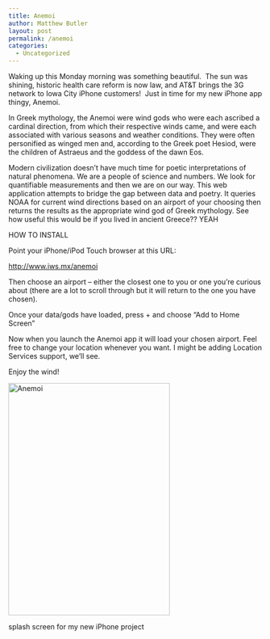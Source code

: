 ```yaml
---
title: Anemoi
author: Matthew Butler
layout: post
permalink: /anemoi
categories:
  - Uncategorized
---
```

Waking up this Monday morning was something beautiful.  The sun was shining, historic health care reform is now law, and AT&T brings the 3G network to Iowa City iPhone customers!  Just in time for my new iPhone app thingy, Anemoi.

In Greek mythology, the Anemoi were wind gods who were each ascribed a cardinal direction, from which their respective winds came, and were each associated with various seasons and weather conditions. They were often personified as winged men and, according to the Greek poet Hesiod, were the children of Astraeus and the goddess of the dawn Eos.

Modern civilization doesn&#8217;t have much time for poetic interpretations of natural phenomena. We are a people of science and numbers. We look for quantifiable measurements and then we are on our way. This web application attempts to bridge the gap between data and poetry. It queries NOAA for current wind directions based on an airport of your choosing then returns the results as the appropriate wind god of Greek mythology. See how useful this would be if you lived in ancient Greece?? YEAH

HOW TO INSTALL

Point your iPhone/iPod Touch browser at this URL:

<a onmousedown="UntrustedLink.bootstrap($(this),  &quot;53631896a9799943dd6f0ac94db7041e&quot;, event)" rel="nofollow" href="http://www.iws.mx/anemoi" target="_blank">http://www.iws.mx/anemoi</a>

Then choose an airport &#8211; either the closest one to you or one you&#8217;re curious about (there are a lot to scroll through but it will return to the one you have chosen).

Once your data/gods have loaded, press + and choose &#8220;Add to Home Screen&#8221;

Now when you launch the Anemoi app it will load your chosen airport. Feel free to change your location whenever you want. I might be adding Location Services support, we&#8217;ll see.

Enjoy the wind!

<div style="width: 330px" class="wp-caption alignnone">
  <img title="Anemoi" src="http://www.mattbutler.net/images/anemoi.jpg" alt="Anemoi" width="320" height="460" /><p class="wp-caption-text">
    splash screen for my new iPhone project
  </p>
</div>